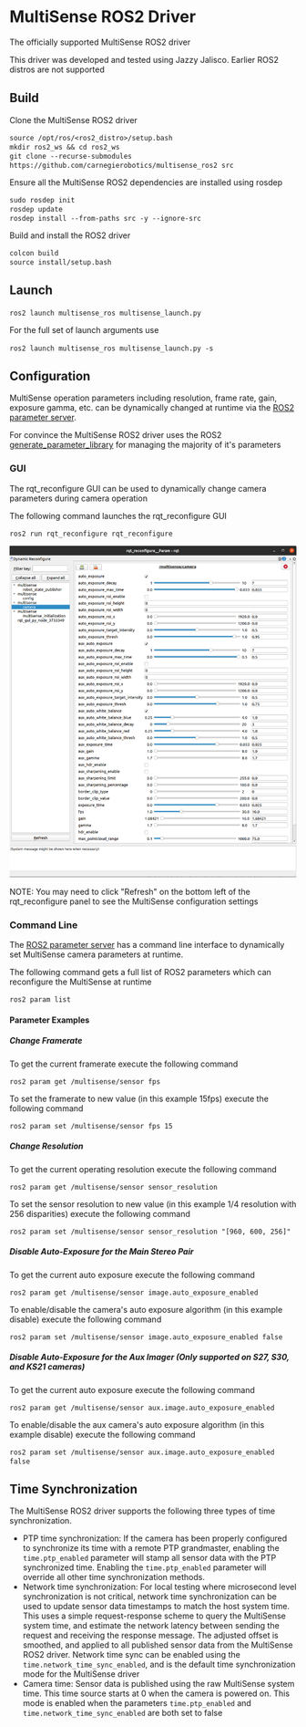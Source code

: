 # MultiSense ROS2 Driver

The officially supported MultiSense ROS2 driver

This driver was developed and tested using Jazzy Jalisco. Earlier ROS2 distros are not supported

## Build

Clone the MultiSense ROS2 driver

```
source /opt/ros/<ros2_distro>/setup.bash
mkdir ros2_ws && cd ros2_ws
git clone --recurse-submodules https://github.com/carnegierobotics/multisense_ros2 src
```

Ensure all the MultiSense ROS2 dependencies are installed using rosdep

```
sudo rosdep init
rosdep update
rosdep install --from-paths src -y --ignore-src
```

Build and install the ROS2 driver

```
colcon build
source install/setup.bash
```

## Launch

`ros2 launch multisense_ros multisense_launch.py`

For the full set of launch arguments use

`ros2 launch multisense_ros multisense_launch.py -s`

## Configuration

MultiSense operation parameters including resolution, frame rate, gain, exposure gamma, etc. can be dynamically changed
at runtime via the [ROS2 parameter server](https://docs.ros.org/en/jazzy/Tutorials/Beginner-CLI-Tools/Understanding-ROS2-Parameters/Understanding-ROS2-Parameters.html).

For convince the MultiSense ROS2 driver uses the ROS2 [generate_parameter_library](https://github.com/PickNikRobotics/generate_parameter_library) for managing the
majority of it's parameters

### GUI

The rqt_reconfigure GUI can be used to dynamically change camera parameters during camera operation

The following command launches the rqt_reconfigure GUI

```
ros2 run rqt_reconfigure rqt_reconfigure
```

![rqt_reconfigure_panel](./images/rqt_reconfigure.png)

NOTE: You may need to click "Refresh" on the bottom left of the rqt_reconfigure panel to see the MultiSense
configuration settings

### Command Line

The [ROS2 parameter server](https://docs.ros.org/en/jazzy/Tutorials/Beginner-CLI-Tools/Understanding-ROS2-Parameters/Understanding-ROS2-Parameters.html)
has a command line interface to dynamically set MultiSense camera parameters at runtime.

The following command gets a full list of ROS2 parameters which can reconfigure the MultiSense at runtime

```
ros2 param list
```

#### Parameter Examples

##### Change Framerate

To get the current framerate execute the following command

```
ros2 param get /multisense/sensor fps
```

To set the framerate to new value (in this example 15fps) execute the following command

```
ros2 param set /multisense/sensor fps 15
```

##### Change Resolution

To get the current operating resolution execute the following command

```
ros2 param get /multisense/sensor sensor_resolution
```

To set the sensor resolution to new value (in this example 1/4 resolution with 256 disparities) execute the following command

```
ros2 param set /multisense/sensor sensor_resolution "[960, 600, 256]"
```

##### Disable Auto-Exposure for the Main Stereo Pair

To get the current auto exposure execute the following command

```
ros2 param get /multisense/sensor image.auto_exposure_enabled
```

To enable/disable the camera's auto exposure algorithm (in this example disable) execute the following command

```
ros2 param set /multisense/sensor image.auto_exposure_enabled false
```

##### Disable Auto-Exposure for the Aux Imager (Only supported on S27, S30, and KS21 cameras)

To get the current auto exposure execute the following command

```
ros2 param get /multisense/sensor aux.image.auto_exposure_enabled
```

To enable/disable the aux camera's auto exposure algorithm (in this example disable) execute the following command

```
ros2 param set /multisense/sensor aux.image.auto_exposure_enabled false
```

## Time Synchronization

The MultiSense ROS2 driver supports the following three types of time synchronization.

- PTP time synchronization: If the camera has been properly configured to synchronize its time with a remote PTP grandmaster, enabling the
`time.ptp_enabled` parameter will stamp all sensor data with the PTP synchronized time. Enabling the `time.ptp_enabled` parameter will override
all other time synchronization methods.
- Network time synchronization: For local testing where microsecond level synchronization is not critical, network time synchronization can be
used to update sensor data timestamps to match the host system time. This uses a simple request-response scheme to query the MultiSense system
time, and estimate the network latency between sending the request and receiving the response message. The adjusted offset is smoothed, and applied
to all published sensor data from the MultiSense ROS2 driver. Network time sync can be enabled using the `time.network_time_sync_enabled`, and is the
default time synchronization mode for the MultiSense driver
- Camera time: Sensor data is published using the raw MultiSense system time. This time source starts at 0 when the camera is powered on.
This mode is enabled when the parameters `time.ptp_enabled` and `time.network_time_sync_enabled` are both set to false
